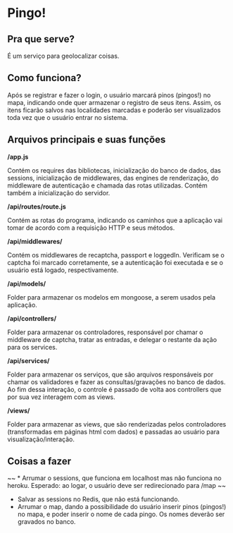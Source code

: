# Pingo!

## Pra que serve?

É um serviço para geolocalizar coisas.


## Como funciona?

Após se registrar e fazer o login, o usuário marcará pinos (pingos!) no mapa, indicando onde quer armazenar o registro de seus itens. Assim, os itens ficarão salvos nas localidades marcadas e poderão ser visualizados toda vez que o usuário entrar no sistema.


## Arquivos principais e suas funções

**/app.js**

Contém os requires das bibliotecas, inicialização do banco de dados, das sessions, inicialização de middlewares, das engines de renderização, do middleware de autenticação e chamada das rotas utilizadas. Contém também a inicialização do servidor.

**/api/routes/route.js**

Contém as rotas do programa, indicando os caminhos que a aplicação vai tomar de acordo com a requisição HTTP e seus métodos.

**/api/middlewares/**

Contém os middlewares de recaptcha, passport e loggedIn. Verificam se o captcha foi marcado corretamente, se a autenticação foi executada e se o usuário está logado, respectivamente.

**/api/models/**

Folder para armazenar os modelos em mongoose, a serem usados pela aplicação.

**/api/controllers/**

Folder para armazenar os controladores, responsável por chamar o middleware de captcha, tratar as entradas, e delegar o restante da ação para os services.

**/api/services/**

Folder para armazenar os serviços, que são arquivos responsáveis por chamar os validadores e fazer as consultas/gravações no banco de dados. Ao fim dessa interação, o controle é passado de volta aos controllers que por sua vez interagem com as views.

**/views/**

Folder para armazenar as views, que são renderizadas pelos controladores (transformadas em páginas html com dados) e passadas ao usuário para visualização/interação.


## Coisas a fazer

~~ * Arrumar o sessions, que funciona em localhost mas não funciona no heroku. Esperado: ao logar, o usuário deve ser redirecionado para /map ~~
* Salvar as sessions no Redis, que não está funcionando.
* Arrumar o map, dando a possibilidade do usuário inserir pinos (pingos!) no mapa, e poder inserir o nome de cada pingo. Os nomes deverão ser gravados no banco.

